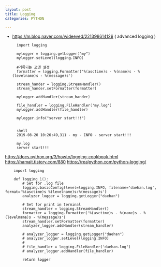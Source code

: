 ```yaml
---
layout: post
title: Logging
categories: PYTHON

---
```



* https://m.blog.naver.com/wideeyed/221398614129 ( advanced logging )


        import logging

        mylogger = logging.getLogger("my")
        mylogger.setLevel(logging.INFO)

        #기록되는 포맷 설정
        formatter = logging.Formatter('%(asctime)s - %(name)s - %(levelname)s - %(message)s')

        stream_hander = logging.StreamHandler()
        stream_hander.setFormatter(formatter)

        mylogger.addHandler(stream_hander)

        file_handler = logging.FileHandler('my.log')
        mylogger.addHandler(file_handler)

        mylogger.info("server start!!!")
        
        
        shell
        2019-08-20 10:26:49,311 - my - INFO - server start!!!
        
        my.log
        server start!!!



https://docs.python.org/3/howto/logging-cookbook.html
https://hamait.tistory.com/880
https://realpython.com/python-logging/




        import logging

        def logging_1():
            # Set for .log file
            logging.basicConfig(level=logging.INFO, filename='daehan.log', format='%(asctime)s %(levelname)s:%(message)s')
            analyzer_logger = logging.getLogger("daehan")

            # Set for print in terminal
            stream_handler = logging.StreamHandler()
            formatter = logging.Formatter('%(asctime)s - %(name)s - %(levelname)s - %(message)s')
            stream_handler.setFormatter(formatter)
            analyzer_logger.addHandler(stream_handler)

            # analyzer_logger = logging.getLogger("daehan")
            # analyzer_logger.setLevel(logging.INFO)
            #
            # file_handler = logging.FileHandler('daehan.log')
            # analyzer_logger.addHandler(file_handler)

            return logger

